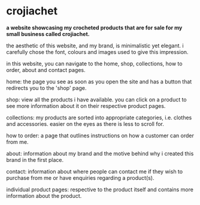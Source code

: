 # crojiachet

**a website showcasing my crocheted products that are for sale for my small business called crojiachet.**

the aesthetic of this website, and my brand, is minimalistic yet elegant. i carefully chose the font, colours and images used to give this impression.

in this website, you can navigate to the home, shop, collections, how to order, about and contact pages.


home: the page you see as soon as you open the site and has a button that redirects you to the 'shop' page.

shop: view all the products i have available. you can click on a product to see more information about it on their respective product pages.

collections: my products are sorted into appropriate categories, i.e. clothes and accessories. easier on the eyes as there is less to scroll for.

how to order: a page that outlines instructions on how a customer can order from me.

about: information about my brand and the motive behind why i created this brand in the first place.

contact: information about where people can contact me if they wish to purchase from me or have enquiries regarding a product(s).

individual product pages: respective to the product itself and contains more information about the product.
